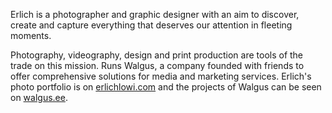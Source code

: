Erlich is a photographer and graphic designer with an aim to discover, create and capture everything that deserves our attention in fleeting moments.

Photography, videography, design and print production are tools of the trade on this mission.
Runs Walgus, a company founded with friends to offer comprehensive solutions for media and marketing services.
Erlich's photo portfolio is on [erlichlowi.com](https://www.erlichlowi.com) and the projects of Walgus can be seen on [walgus.ee](https://www.walgus.ee).
